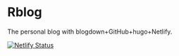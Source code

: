 # Rblog
The personal blog with blogdown+GitHub+hugo+Netlify.

[![Netlify Status](https://api.netlify.com/api/v1/badges/5d727b39-ff68-4ae1-972c-f41b688a3b40/deploy-status)](https://app.netlify.com/sites/hhcheng/deploys)
